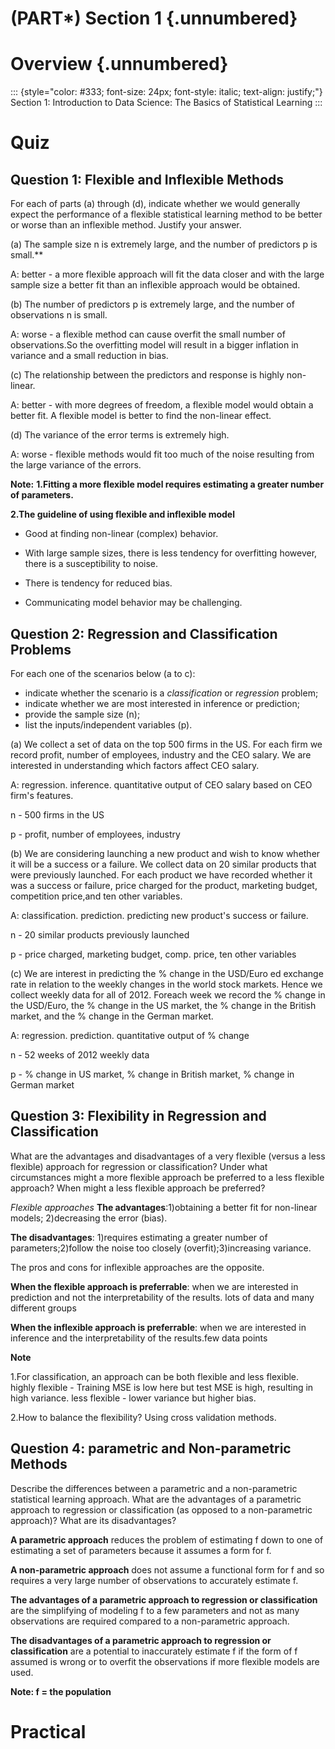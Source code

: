 # (PART\*) Section 1 {.unnumbered}

# Overview {.unnumbered}

::: {style="color: #333; font-size: 24px; font-style: italic; text-align: justify;"}
Section 1: Introduction to Data Science: The Basics of Statistical Learning
:::

# Quiz 

## Question 1: Flexible and Inflexible Methods

For each of parts (a) through (d), indicate whether we would generally expect the performance of a flexible statistical learning method to be better or worse than an inflexible method. Justify your answer.

(a) The sample size n is extremely large, and the number of predictors p is small.**

A: better - a more flexible approach will fit the data closer and with the large sample size a better fit than an inflexible approach would be obtained.

(b) The number of predictors p is extremely large, and the number of observations n is small. 

A: worse - a flexible method can cause overfit the small number of observations.So the overfitting model will result in a bigger inflation in variance and a small reduction in bias.

(c) The relationship between the predictors and response is highly non-linear.

A: better - with more degrees of freedom, a flexible model would obtain a better fit. A flexible model is better to find the non-linear effect. 

(d) The variance of the error terms is extremely high.

A: worse - flexible methods would fit too much of the noise resulting from the large variance of the errors. 

**Note:** 
**1.Fitting a more flexible model requires estimating a greater number of parameters.**

**2.The guideline of using flexible and inflexible model**

- Good at finding non-linear (complex) behavior.

- With large sample sizes, there is less tendency for overfitting however, there is a susceptibility to noise.

- There is tendency for reduced bias.

- Communicating model behavior may be challenging.

## Question 2: Regression and Classification Problems

For each one of the scenarios below (a to c): 

- indicate whether the scenario is a *classification* or *regression* problem;  
- indicate whether we are most interested in inference or prediction;   
- provide the sample size (n);  
- list the inputs/independent variables (p).  


(a) We collect a set of data on the top 500 firms in the US. For each firm we record profit, number of employees, industry and the CEO salary. We are interested in understanding which factors affect CEO salary.  

A: regression. inference. quantitative output of CEO salary based on CEO firm's features.

n - 500 firms in the US

p - profit, number of employees, industry

(b) We are considering launching a new product and wish to know whether it will be a success or a failure. We collect data on 20 similar products that were previously launched. For each product we have recorded whether it was a success or failure, price charged for the product, marketing budget, competition price,and ten other variables.  

A: classification. prediction. predicting new product's success or failure.

n - 20 similar products previously launched

p - price charged, marketing budget, comp. price, ten other variables


(c) We are interest in predicting the % change in the USD/Euro ed exchange rate in relation to the weekly changes in the world stock markets. Hence we collect weekly data for all of 2012. Foreach week we record the % change in the USD/Euro, the % change in the US market, the % change in the British market, and the % change in the German market.  

A: regression. prediction. quantitative output of % change

n - 52 weeks of 2012 weekly data

p - % change in US market, % change in British market, % change in German market


## Question 3: Flexibility in Regression and Classification

What are the advantages and disadvantages of a very flexible (versus a less flexible) approach for regression or classification? Under what circumstances might a more flexible approach be preferred to a less flexible approach? When might a less flexible approach be preferred?

*Flexible approaches*
**The advantages**:1)obtaining a better fit for non-linear models; 2)decreasing the error (bias).

**The disadvantages**: 1)requires estimating a greater number of parameters;2)follow the noise too closely (overfit);3)increasing variance.

The pros and cons for inflexible approaches are the opposite. 

**When the flexible approach is preferrable**: when we are interested in prediction and not the interpretability of the results. lots of data and many different groups

**When the inflexible approach is preferrable**: when we are interested in inference and the interpretability of the results.few data points

**Note**

1.For classification, an approach can be both flexible and less flexible. 
highly flexible - Training MSE is low here but test MSE is high, resulting in high variance. 
less flexible - lower variance but higher bias. 

2.How to balance the flexibility? 
Using cross validation methods.


## Question 4: parametric and Non-parametric Methods

Describe the differences between a parametric and a non-parametric statistical learning approach. What are the advantages of a parametric approach to regression or classification (as opposed to a non-parametric approach)? What are its disadvantages?

**A parametric approach** reduces the problem of estimating f down to one of estimating a set of parameters because it assumes a form for f.

**A non-parametric approach** does not assume a functional form for f and so requires a very large number of observations to accurately estimate f.

**The advantages of a parametric approach to regression or classification** are the simplifying of modeling f to a few parameters and not as many observations are required compared to a non-parametric approach.

**The disadvantages of a parametric approach to regression or classification** are a potential to inaccurately estimate f if the form of f assumed is wrong or to overfit the observations if more flexible models are used.

**Note: f = the population**

# Practical 
